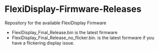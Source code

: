 # FlexiDisplay-Firmware-Releases
Repository for the available FlexiDisplay Firmware

- FlexiDisplay_Final_Release.bin is the latest firmware
- FlexiDisplay_Final_Release_no_flicker.bin. is the latest formware if you have a flickering display issue. 
